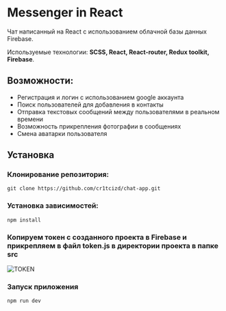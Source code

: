 # Messenger in React
Чат написанный на React с использованием облачной базы данных Firebase.

Используемые технологии: **SCSS, React, React-router, Redux toolkit, Firebase**.

## Возможности:
- Регистрация и логин с использованием google аккаунта
- Поиск пользователей для добавления в контакты
- Отправка текстовых сообщений между пользователями в реальном времени
- Возможность прикрепления фотографии в сообщениях
- Смена аватарки пользователя

## Установка

### Клонирование репозитория:

``` git clone https://github.com/cr1tcizd/chat-app.git ```

### Установка зависимостей:
```
npm install
```

### Копируем токен с созданного проекта в Firebase и прикрепляем в файл **token.js** в директории проекта в папке **src**
![TOKEN](https://github.com/cr1tcizd/chat-app/assets/158553557/542f6867-4faa-426a-98f7-2b643b7f7b98)

### Запуск приложения 
```
npm run dev
```
